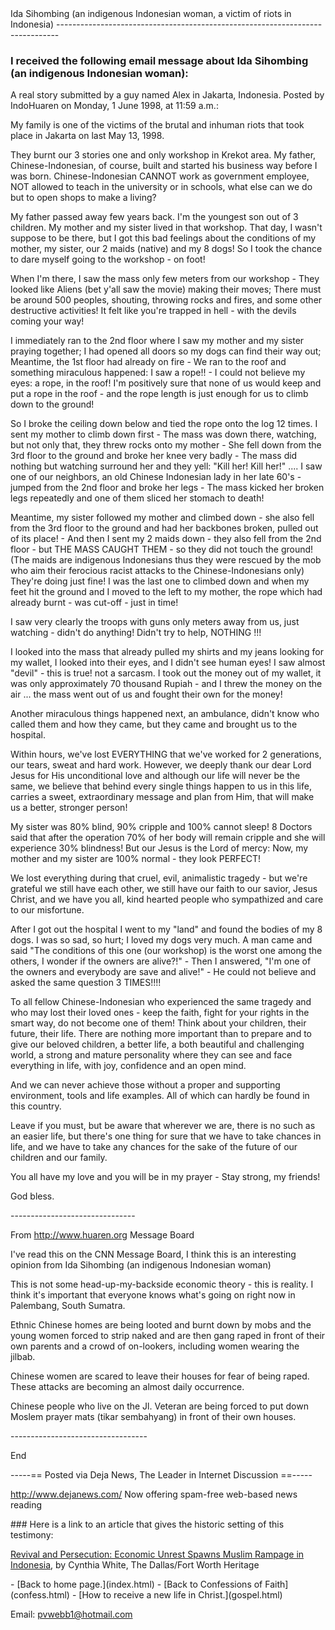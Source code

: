  <head> <title>(PVW) Ida Sihombing (an indigenous Indonesian woman, a victim of riots in Indonesia)</title> <meta content="IE=9" http-equiv="X-UA-Compatible"></meta> <link href="css/page_style.css" rel="stylesheet" type="text/css"></link> </head><body> <div class="page_style">Ida Sihombing (an indigenous Indonesian woman, a victim of riots in Indonesia)
------------------------------------------------------------------------------

### I received the following email message about Ida Sihombing (an indigenous Indonesian woman):

A real story submitted by a guy named Alex in Jakarta, Indonesia. Posted by IndoHuaren on Monday, 1 June 1998, at 11:59 a.m.:

<div class="p">My family is one of the victims of the brutal and inhuman riots that took place in Jakarta on last May 13, 1998.

They burnt our 3 stories one and only workshop in Krekot area. My father, Chinese-Indonesian, of course, built and started his business way before I was born. Chinese-Indonesian CANNOT work as government employee, NOT allowed to teach in the university or in schools, what else can we do but to open shops to make a living?

My father passed away few years back. I'm the youngest son out of 3 children. My mother and my sister lived in that workshop. That day, I wasn't suppose to be there, but I got this bad feelings about the conditions of my mother, my sister, our 2 maids (native) and my 8 dogs! So I took the chance to dare myself going to the workshop - on foot!

When I'm there, I saw the mass only few meters from our workshop - They looked like Aliens (bet y'all saw the movie) making their moves; There must be around 500 peoples, shouting, throwing rocks and fires, and some other destructive activities! It felt like you're trapped in hell - with the devils coming your way!

I immediately ran to the 2nd floor where I saw my mother and my sister praying together; I had opened all doors so my dogs can find their way out; Meantime, the 1st floor had already on fire - We ran to the roof and something miraculous happened: I saw a rope!! - I could not believe my eyes: a rope, in the roof! I'm positively sure that none of us would keep and put a rope in the roof - and the rope length is just enough for us to climb down to the ground!

So I broke the ceiling down below and tied the rope onto the log 12 times. I sent my mother to climb down first - The mass was down there, watching, but not only that, they threw rocks onto my mother - She fell down from the 3rd floor to the ground and broke her knee very badly - The mass did nothing but watching surround her and they yell: "Kill her! Kill her!" .... I saw one of our neighbors, an old Chinese Indonesian lady in her late 60's - jumped from the 2nd floor and broke her legs - The mass kicked her broken legs repeatedly and one of them sliced her stomach to death!

Meantime, my sister followed my mother and climbed down - she also fell from the 3rd floor to the ground and had her backbones broken, pulled out of its place! - And then I sent my 2 maids down - they also fell from the 2nd floor - but THE MASS CAUGHT THEM - so they did not touch the ground! (The maids are indigenous Indonesians thus they were rescued by the mob who aim their ferocious racist attacks to the Chinese-Indonesians only) They're doing just fine! I was the last one to climbed down and when my feet hit the ground and I moved to the left to my mother, the rope which had already burnt - was cut-off - just in time!

I saw very clearly the troops with guns only meters away from us, just watching - didn't do anything! Didn't try to help, NOTHING !!!

I looked into the mass that already pulled my shirts and my jeans looking for my wallet, I looked into their eyes, and I didn't see human eyes! I saw almost "devil" - this is true! not a sarcasm. I took out the money out of my wallet, it was only approximately 70 thousand Rupiah - and I threw the money on the air ... the mass went out of us and fought their own for the money!

Another miraculous things happened next, an ambulance, didn't know who called them and how they came, but they came and brought us to the hospital.

Within hours, we've lost EVERYTHING that we've worked for 2 generations, our tears, sweat and hard work. However, we deeply thank our dear Lord Jesus for His unconditional love and although our life will never be the same, we believe that behind every single things happen to us in this life, carries a sweet, extraordinary message and plan from Him, that will make us a better, stronger person!

My sister was 80% blind, 90% cripple and 100% cannot sleep! 8 Doctors said that after the operation 70% of her body will remain cripple and she will experience 30% blindness! But our Jesus is the Lord of mercy: Now, my mother and my sister are 100% normal - they look PERFECT!

We lost everything during that cruel, evil, animalistic tragedy - but we're grateful we still have each other, we still have our faith to our savior, Jesus Christ, and we have you all, kind hearted people who sympathized and care to our misfortune.

After I got out the hospital I went to my "land" and found the bodies of my 8 dogs. I was so sad, so hurt; I loved my dogs very much. A man came and said "The conditions of this one (our workshop) is the worst one among the others, I wonder if the owners are alive?!" - Then I answered, "I'm one of the owners and everybody are save and alive!" - He could not believe and asked the same question 3 TIMES!!!!

To all fellow Chinese-Indonesian who experienced the same tragedy and who may lost their loved ones - keep the faith, fight for your rights in the smart way, do not become one of them! Think about your children, their future, their life. There are nothing more important than to prepare and to give our beloved children, a better life, a both beautiful and challenging world, a strong and mature personality where they can see and face everything in life, with joy, confidence and an open mind.

And we can never achieve those without a proper and supporting environment, tools and life examples. All of which can hardly be found in this country.

Leave if you must, but be aware that wherever we are, there is no such as an easier life, but there's one thing for sure that we have to take chances in life, and we have to take any chances for the sake of the future of our children and our family.

You all have my love and you will be in my prayer - Stay strong, my friends!

God bless.

\-------------------------------

From http://www.huaren.org Message Board

I've read this on the CNN Message Board, I think this is an interesting opinion from Ida Sihombing (an indigenous Indonesian woman)

This is not some head-up-my-backside economic theory - this is reality. I think it's important that everyone knows what's going on right now in Palembang, South Sumatra.

Ethnic Chinese homes are being looted and burnt down by mobs and the young women forced to strip naked and are then gang raped in front of their own parents and a crowd of on-lookers, including women wearing the jilbab.

Chinese women are scared to leave their houses for fear of being raped. These attacks are becoming an almost daily occurrence.

Chinese people who live on the Jl. Veteran are being forced to put down Moslem prayer mats (tikar sembahyang) in front of their own houses.

\----------------------------------

End

\-----== Posted via Deja News, The Leader in Internet Discussion ==-----

http://www.dejanews.com/ Now offering spam-free web-based news reading

</div>### Here is a link to an article that gives the historic setting of this testimony:

[Revival and Persecution: Economic Unrest Spawns Muslim Rampage in Indonesia](http://www.leaderu.com/common/indonesia.html),
 by Cynthia White, The Dallas/Fort Worth Heritage

 </div>- [Back to home page.](index.html)
- [Back to Confessions of Faith](confess.html)
- [How to receive a new life in Christ.](gospel.html)

Email: [pvwebb1@hotmail.com](mailto:pvwebb1@hotmail.com)

